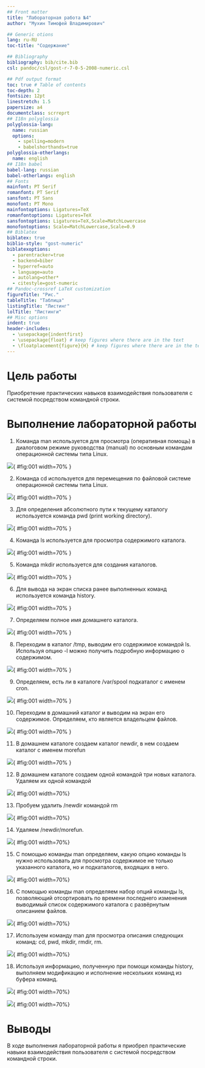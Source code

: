 ```yaml
---
## Front matter
title: "Лабораторная работа №4"
author: "Мухин Тимофей Владимирович"

## Generic otions
lang: ru-RU
toc-title: "Содержание"

## Bibliography
bibliography: bib/cite.bib
csl: pandoc/csl/gost-r-7-0-5-2008-numeric.csl

## Pdf output format
toc: true # Table of contents
toc-depth: 2
fontsize: 12pt
linestretch: 1.5
papersize: a4
documentclass: scrreprt
## I18n polyglossia
polyglossia-lang:
  name: russian
  options:
	- spelling=modern
	- babelshorthands=true
polyglossia-otherlangs:
  name: english
## I18n babel
babel-lang: russian
babel-otherlangs: english
## Fonts
mainfont: PT Serif
romanfont: PT Serif
sansfont: PT Sans
monofont: PT Mono
mainfontoptions: Ligatures=TeX
romanfontoptions: Ligatures=TeX
sansfontoptions: Ligatures=TeX,Scale=MatchLowercase
monofontoptions: Scale=MatchLowercase,Scale=0.9
## Biblatex
biblatex: true
biblio-style: "gost-numeric"
biblatexoptions:
  - parentracker=true
  - backend=biber
  - hyperref=auto
  - language=auto
  - autolang=other*
  - citestyle=gost-numeric
## Pandoc-crossref LaTeX customization
figureTitle: "Рис."
tableTitle: "Таблица"
listingTitle: "Листинг"
lolTitle: "Листинги"
## Misc options
indent: true
header-includes:
  - \usepackage{indentfirst}
  - \usepackage{float} # keep figures where there are in the text
  - \floatplacement{figure}{H} # keep figures where there are in the text
---
```


# Цель работы

Приобретение практических навыков взаимодействия пользователя с системой посредством командной строки.

# Выполнение лабораторной работы

1. Команда man используется для просмотра (оперативная помощь) в диалоговом режиме руководства (manual) по основным командам операционной системы
типа Linux.

![](image/1.png){ #fig:001 width=70% }


2. Команда cd используется для перемещения по файловой системе операционной системы типа Linux.

![](image/2.png){ #fig:001 width=70% }


3. Для определения абсолютного пути к текущему каталогу используется
команда pwd (print working directory).

![](image/3.png){ #fig:001 width=70% }


4. Команда ls используется для просмотра содержимого каталога.

![](image/4.png){ #fig:001 width=70% }


5. Команда mkdir используется для создания каталогов.

![](image/25.png){ #fig:001 width=70% }


6. Для вывода на экран списка ранее выполненных команд используется команда history.

![](image/24.png){ #fig:001 width=70% }


7. Определяем полное имя домашнего каталога.

![](image/9.png){ #fig:001 width=70% }

    
8. Переходим в каталог /tmp, выводим его содержимое командой ls.  Используя опцию -l можно получить подробную информацию  о содержимом.

![](image/9.png){ #fig:001 width=70% }


9. Определяем, есть ли в каталоге /var/spool подкаталог с именем cron.

![](image/12.png){ #fig:001 width=70% }


10. Переходим в домашний каталог и выводим на экран его содержимое. Определяем, кто является владельцем файлов.

![](image/13.png){ #fig:001 width=70% }


11. В домашнем каталоге создаем каталог newdir, в нем создаем каталог с именем morefun

![](image/14.png){ #fig:001 width=70% }


12. В домашнем каталоге создаем одной командой три новых каталога. Удаляем их одной командой

![](image/15.png){ #fig:001 width=70%}


13. Пробуем удалить /newdir командой rm

![](image/16.png){ #fig:001 width=70%}


14. Удаляем /newdir/morefun.

![](image/23.png){ #fig:001 width=70%}


15. С помощью команды man определяем, какую опцию команды ls нужно использовать для просмотра содержимое не только указанного каталога, но и подкаталогов,
входящих в него.

![](image/17.png){ #fig:001 width=70%}


16. С помощью команды man определяем набор опций команды ls, позволяющий отсортировать по времени последнего изменения выводимый список содержимого каталога
с развёрнутым описанием файлов.

![](image/20.png){ #fig:001 width=70%}


17. Используем команду man для просмотра описания следующих команд: cd, pwd, mkdir,
rmdir, rm.

![](image/19.png){ #fig:001 width=70%}



18. Используя информацию, полученную при помощи команды history, выполняем модификацию и исполнение нескольких команд из буфера команд.

![](image/21.png){ #fig:001 width=70%}

![](image/22.png){ #fig:001 width=70%}

# Выводы

В ходе выполнения лабораторной работы я приобрел практические навыки взаимодействия пользователя с системой посредством командной строки.
